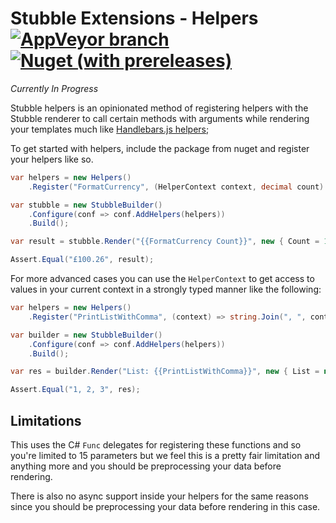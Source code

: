 # Stubble Extensions - Helpers [![AppVeyor branch](https://img.shields.io/appveyor/ci/Romanx/stubble-helpers/master.svg?label=Appveyor%20Build&style=flat-square)](https://ci.appveyor.com/project/Romanx/stubble-helpers/branch/master) [![Nuget (with prereleases)](https://img.shields.io/nuget/vpre/Stubble.Helpers.svg?label=Nuget%20Pre-Release&style=flat-square)](https://www.nuget.org/packages/Stubble.Helpers/)
_Currently In Progress_

Stubble helpers is an opinionated method of registering helpers with the Stubble renderer to call certain methods with arguments while rendering your templates much like [Handlebars.js helpers](https://handlebarsjs.com/expressions.html);

To get started with helpers, include the package from nuget and register your helpers like so.
```csharp
var helpers = new Helpers()
    .Register("FormatCurrency", (HelperContext context, decimal count) => count.ToString("C", culture));

var stubble = new StubbleBuilder()
    .Configure(conf => conf.AddHelpers(helpers))
    .Build();

var result = stubble.Render("{{FormatCurrency Count}}", new { Count = 100.26m });

Assert.Equal("£100.26", result);
```

For more advanced cases you can use the `HelperContext` to get access to values in your current context in a strongly typed manner like the following:
```csharp
var helpers = new Helpers()
    .Register("PrintListWithComma", (context) => string.Join(", ", context.Lookup<int[]>("List")));

var builder = new StubbleBuilder()
    .Configure(conf => conf.AddHelpers(helpers))
    .Build();

var res = builder.Render("List: {{PrintListWithComma}}", new { List = new[] { 1, 2, 3 } });

Assert.Equal("1, 2, 3", res);
```

## Limitations
This uses the C# `Func` delegates for registering these functions and so you're limited to 15 parameters but we feel this is a pretty fair limitation and anything more and you should be preprocessing your data before rendering.

There is also no async support inside your helpers for the same reasons since you should be preprocessing your data before rendering in this case.